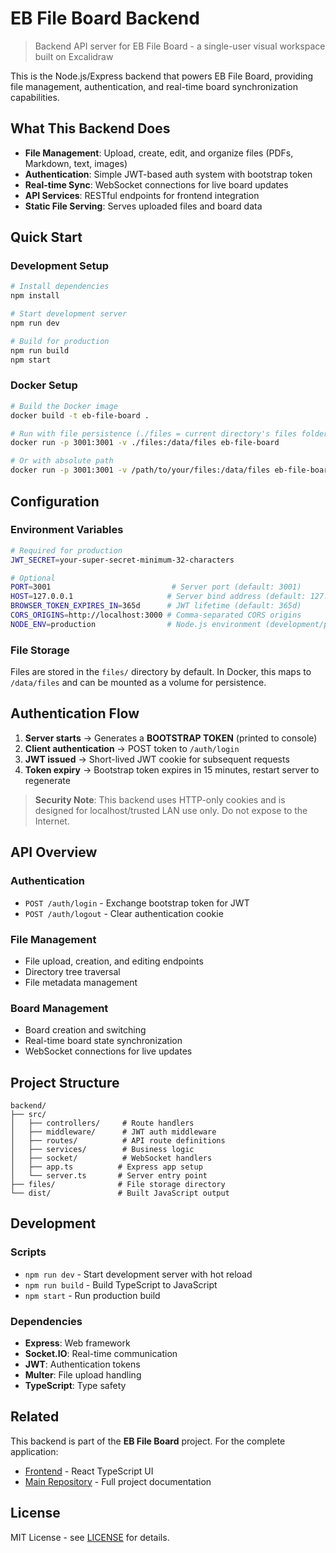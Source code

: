 # EB File Board Backend

> Backend API server for EB File Board - a single-user visual workspace built on Excalidraw

This is the Node.js/Express backend that powers EB File Board, providing file management, authentication, and real-time board synchronization capabilities.

## What This Backend Does

- **File Management**: Upload, create, edit, and organize files (PDFs, Markdown, text, images)
- **Authentication**: Simple JWT-based auth system with bootstrap token
- **Real-time Sync**: WebSocket connections for live board updates
- **API Services**: RESTful endpoints for frontend integration
- **Static File Serving**: Serves uploaded files and board data

## Quick Start

### Development Setup

```bash
# Install dependencies
npm install

# Start development server
npm run dev

# Build for production
npm run build
npm start
```

### Docker Setup

```bash
# Build the Docker image
docker build -t eb-file-board .

# Run with file persistence (./files = current directory's files folder)
docker run -p 3001:3001 -v ./files:/data/files eb-file-board

# Or with absolute path
docker run -p 3001:3001 -v /path/to/your/files:/data/files eb-file-board
```

## Configuration

### Environment Variables

```bash
# Required for production
JWT_SECRET=your-super-secret-minimum-32-characters

# Optional
PORT=3001                           # Server port (default: 3001)
HOST=127.0.0.1                     # Server bind address (default: 127.0.0.1)
BROWSER_TOKEN_EXPIRES_IN=365d      # JWT lifetime (default: 365d)
CORS_ORIGINS=http://localhost:3000 # Comma-separated CORS origins
NODE_ENV=production                # Node.js environment (development/production)
```

### File Storage

Files are stored in the `files/` directory by default. In Docker, this maps to `/data/files` and can be mounted as a volume for persistence.

## Authentication Flow

1. **Server starts** → Generates a **BOOTSTRAP TOKEN** (printed to console)
2. **Client authentication** → POST token to `/auth/login` 
3. **JWT issued** → Short-lived JWT cookie for subsequent requests
4. **Token expiry** → Bootstrap token expires in 15 minutes, restart server to regenerate

> **Security Note**: This backend uses HTTP-only cookies and is designed for localhost/trusted LAN use only. Do not expose to the Internet.

## API Overview

### Authentication
- `POST /auth/login` - Exchange bootstrap token for JWT
- `POST /auth/logout` - Clear authentication cookie

### File Management
- File upload, creation, and editing endpoints
- Directory tree traversal
- File metadata management

### Board Management
- Board creation and switching
- Real-time board state synchronization
- WebSocket connections for live updates

## Project Structure

```
backend/
├── src/
│   ├── controllers/     # Route handlers
│   ├── middleware/      # JWT auth middleware
│   ├── routes/          # API route definitions
│   ├── services/        # Business logic
│   ├── socket/          # WebSocket handlers
│   ├── app.ts          # Express app setup
│   └── server.ts       # Server entry point
├── files/              # File storage directory
└── dist/               # Built JavaScript output
```

## Development

### Scripts
- `npm run dev` - Start development server with hot reload
- `npm run build` - Build TypeScript to JavaScript
- `npm start` - Run production build

### Dependencies
- **Express**: Web framework
- **Socket.IO**: Real-time communication
- **JWT**: Authentication tokens
- **Multer**: File upload handling
- **TypeScript**: Type safety

## Related

This backend is part of the **EB File Board** project. For the complete application:
- [Frontend](../frontend/) - React TypeScript UI
- [Main Repository](../) - Full project documentation

## License

MIT License - see [LICENSE](../LICENSE) for details.